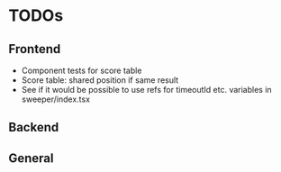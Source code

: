 # TODOs

## Frontend

- Component tests for score table
- Score table: shared position if same result
- See if it would be possible to use refs for timeoutId etc. variables in sweeper/index.tsx

## Backend

## General
